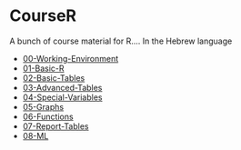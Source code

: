 # CourseR
A bunch of course material for R....
In the Hebrew language

* [00-Working-Environment](/Tutorials/00-Working-Environment.html)
* [01-Basic-R](/Tutorials/01-Basic-R.html)
* [02-Basic-Tables](/Tutorials/02-Basic-Tables.html)
* [03-Advanced-Tables](/Tutorials/03-Tables-Advanced.html)
* [04-Special-Variables](/Tutorials/04-Special-Variables.html)
* [05-Graphs](/Tutorials/05-Graphs.html)
* [06-Functions](/Tutorials/06-Functions.html)
* [07-Report-Tables](/Tutorials/07-Report-Tables.html)
* [08-ML](/Tutorials/Tutorial_ML.html)
